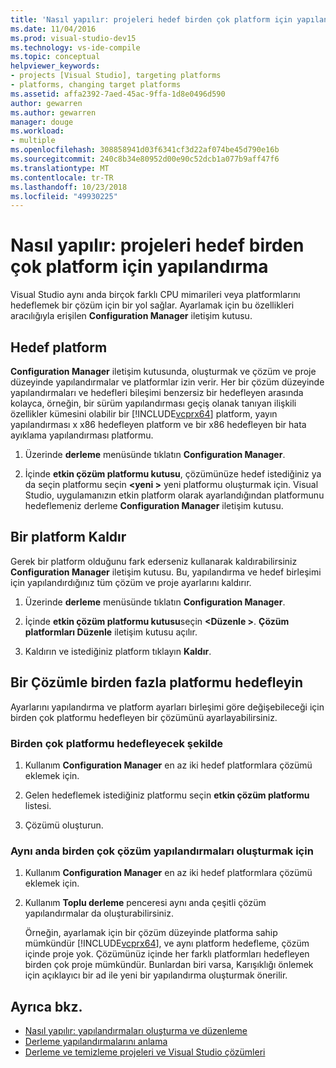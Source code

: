 ```yaml
---
title: 'Nasıl yapılır: projeleri hedef birden çok platform için yapılandırma'
ms.date: 11/04/2016
ms.prod: visual-studio-dev15
ms.technology: vs-ide-compile
ms.topic: conceptual
helpviewer_keywords:
- projects [Visual Studio], targeting platforms
- platforms, changing target platforms
ms.assetid: affa2392-7aed-45ac-9ffa-1d8e0496d590
author: gewarren
ms.author: gewarren
manager: douge
ms.workload:
- multiple
ms.openlocfilehash: 308858941d03f6341cf3d22af074be45d790e16b
ms.sourcegitcommit: 240c8b34e80952d00e90c52dcb1a077b9aff47f6
ms.translationtype: MT
ms.contentlocale: tr-TR
ms.lasthandoff: 10/23/2018
ms.locfileid: "49930225"
---
```

# <a name="how-to-configure-projects-to-target-multiple-platforms"></a>Nasıl yapılır: projeleri hedef birden çok platform için yapılandırma

Visual Studio aynı anda birçok farklı CPU mimarileri veya platformlarını hedeflemek bir çözüm için bir yol sağlar. Ayarlamak için bu özellikleri aracılığıyla erişilen **Configuration Manager** iletişim kutusu.

## <a name="target-a-platform"></a>Hedef platform

**Configuration Manager** iletişim kutusunda, oluşturmak ve çözüm ve proje düzeyinde yapılandırmalar ve platformlar izin verir. Her bir çözüm düzeyinde yapılandırmaları ve hedefleri bileşimi benzersiz bir hedefleyen arasında kolayca, örneğin, bir sürüm yapılandırması geçiş olanak tanıyan ilişkili özellikler kümesini olabilir bir [!INCLUDE[vcprx64](../extensibility/internals/includes/vcprx64_md.md)] platform, yayın yapılandırması x x86 hedefleyen platform ve bir x86 hedefleyen bir hata ayıklama yapılandırması platformu.

1.  Üzerinde **derleme** menüsünde tıklatın **Configuration Manager**.

2.  İçinde **etkin çözüm platformu kutusu**, çözümünüze hedef istediğiniz ya da seçin platformu seçin  **\<yeni >** yeni platformu oluşturmak için. Visual Studio, uygulamanızın etkin platform olarak ayarlandığından platformunu hedeflemeniz derleme **Configuration Manager** iletişim kutusu.

## <a name="remove-a-platform"></a>Bir platform Kaldır

Gerek bir platform olduğunu fark ederseniz kullanarak kaldırabilirsiniz **Configuration Manager** iletişim kutusu. Bu, yapılandırma ve hedef birleşimi için yapılandırdığınız tüm çözüm ve proje ayarlarını kaldırır.

1.  Üzerinde **derleme** menüsünde tıklatın **Configuration Manager**.

2.  İçinde **etkin çözüm platformu kutusu**seçin  **\<Düzenle >**. **Çözüm platformları Düzenle** iletişim kutusu açılır.

3.  Kaldırın ve istediğiniz platform tıklayın **Kaldır**.

## <a name="target-multiple-platforms-with-one-solution"></a>Bir Çözümle birden fazla platformu hedefleyin

Ayarlarını yapılandırma ve platform ayarları birleşimi göre değişebileceği için birden çok platformu hedefleyen bir çözümünü ayarlayabilirsiniz.

### <a name="to-target-multiple-platforms"></a>Birden çok platformu hedefleyecek şekilde

1.  Kullanım **Configuration Manager** en az iki hedef platformlara çözümü eklemek için.

2.  Gelen hedeflemek istediğiniz platformu seçin **etkin çözüm platformu** listesi.

3.  Çözümü oluşturun.

### <a name="to-build-multiple-solution-configurations-at-once"></a>Aynı anda birden çok çözüm yapılandırmaları oluşturmak için

1. Kullanım **Configuration Manager** en az iki hedef platformlara çözümü eklemek için.

2. Kullanım **Toplu derleme** penceresi aynı anda çeşitli çözüm yapılandırmalar da oluşturabilirsiniz.

   Örneğin, ayarlamak için bir çözüm düzeyinde platforma sahip mümkündür [!INCLUDE[vcprx64](../extensibility/internals/includes/vcprx64_md.md)], ve aynı platform hedefleme, çözüm içinde proje yok. Çözümünüz içinde her farklı platformları hedefleyen birden çok proje mümkündür. Bunlardan biri varsa, Karışıklığı önlemek için açıklayıcı bir ad ile yeni bir yapılandırma oluşturmak önerilir.

## <a name="see-also"></a>Ayrıca bkz.

- [Nasıl yapılır: yapılandırmaları oluşturma ve düzenleme](../ide/how-to-create-and-edit-configurations.md)
- [Derleme yapılandırmalarını anlama](../ide/understanding-build-configurations.md)
- [Derleme ve temizleme projeleri ve Visual Studio çözümleri](../ide/building-and-cleaning-projects-and-solutions-in-visual-studio.md)

